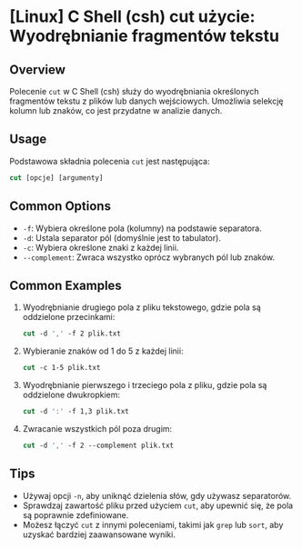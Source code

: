 # [Linux] C Shell (csh) cut użycie: Wyodrębnianie fragmentów tekstu

## Overview
Polecenie `cut` w C Shell (csh) służy do wyodrębniania określonych fragmentów tekstu z plików lub danych wejściowych. Umożliwia selekcję kolumn lub znaków, co jest przydatne w analizie danych.

## Usage
Podstawowa składnia polecenia `cut` jest następująca:

```csh
cut [opcje] [argumenty]
```

## Common Options
- `-f`: Wybiera określone pola (kolumny) na podstawie separatora.
- `-d`: Ustala separator pól (domyślnie jest to tabulator).
- `-c`: Wybiera określone znaki z każdej linii.
- `--complement`: Zwraca wszystko oprócz wybranych pól lub znaków.

## Common Examples
1. Wyodrębnianie drugiego pola z pliku tekstowego, gdzie pola są oddzielone przecinkami:
   ```csh
   cut -d ',' -f 2 plik.txt
   ```

2. Wybieranie znaków od 1 do 5 z każdej linii:
   ```csh
   cut -c 1-5 plik.txt
   ```

3. Wyodrębnianie pierwszego i trzeciego pola z pliku, gdzie pola są oddzielone dwukropkiem:
   ```csh
   cut -d ':' -f 1,3 plik.txt
   ```

4. Zwracanie wszystkich pól poza drugim:
   ```csh
   cut -d ',' -f 2 --complement plik.txt
   ```

## Tips
- Używaj opcji `-n`, aby uniknąć dzielenia słów, gdy używasz separatorów.
- Sprawdzaj zawartość pliku przed użyciem `cut`, aby upewnić się, że pola są poprawnie zdefiniowane.
- Możesz łączyć `cut` z innymi poleceniami, takimi jak `grep` lub `sort`, aby uzyskać bardziej zaawansowane wyniki.